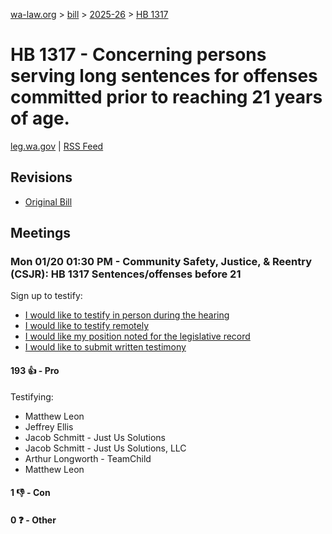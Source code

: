 [wa-law.org](/) > [bill](/bill/) > [2025-26](/bill/2025-26/) > [HB 1317](/bill/2025-26/hb/1317/)

# HB 1317 - Concerning persons serving long sentences for offenses committed prior to reaching 21 years of age.
[leg.wa.gov](https://app.leg.wa.gov/billsummary?BillNumber=1317&Year=2025&Initiative=false) | [RSS Feed](./rss.xml)

## Revisions
* [Original Bill](1/)

## Meetings
### Mon 01/20 01:30 PM - Community Safety, Justice, & Reentry (CSJR): HB 1317 Sentences/offenses before 21
Sign up to testify:
* [I would like to testify in person during the hearing](https://app.leg.wa.gov/csi/Testifier/Add?chamber=House&mId=32449&aId=161690&caId=24838&tId=1)
* [I would like to testify remotely](https://app.leg.wa.gov/csi/Testifier/Add?chamber=House&mId=32449&aId=161690&caId=24838&tId=2)
* [I would like my position noted for the legislative record](https://app.leg.wa.gov/csi/Testifier/Add?chamber=House&mId=32449&aId=161690&caId=24838&tId=3)
* [I would like to submit written testimony](https://app.leg.wa.gov/csi/Testifier/Add?chamber=House&mId=32449&aId=161690&caId=24838&tId=4)

#### 193 👍 - Pro
Testifying:
* Matthew Leon
* Jeffrey Ellis
* Jacob Schmitt - Just Us Solutions
* Jacob Schmitt - Just Us Solutions, LLC
* Arthur Longworth - TeamChild
* Matthew Leon

#### 1 👎 - Con

#### 0 ❓ - Other
